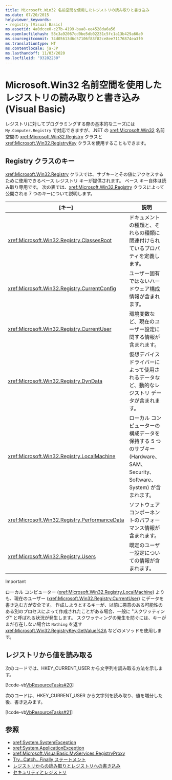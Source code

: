 ```yaml
---
title: Microsoft.Win32 名前空間を使用したレジストリの読み取りと書き込み
ms.date: 07/20/2015
helpviewer_keywords:
- registry [Visual Basic]
ms.assetid: 4a0dcce0-c27b-4199-baa8-ee4528da6a56
ms.openlocfilehash: 58c3a92067cd0be5db02231c5fc1a13b429a60a0
ms.sourcegitcommit: 74d05613d6c57106f83f82ce8ee71176874ea3f0
ms.translationtype: HT
ms.contentlocale: ja-JP
ms.lasthandoff: 11/03/2020
ms.locfileid: "93282230"
---
```

# <a name="reading-from-and-writing-to-the-registry-using-the-microsoftwin32-namespace-visual-basic"></a>Microsoft.Win32 名前空間を使用したレジストリの読み取りと書き込み (Visual Basic)

レジストリに対してプログラミングする際の基本的なニーズには `My.Computer.Registry` で対応できますが、.NET の <xref:Microsoft.Win32> 名前空間の <xref:Microsoft.Win32.Registry> クラスと <xref:Microsoft.Win32.RegistryKey> クラスを使用することもできます。
  
## <a name="keys-in-the-registry-class"></a>Registry クラスのキー  

 <xref:Microsoft.Win32.Registry> クラスでは、サブキーとその値にアクセスするために使用できるベース レジストリ キーが提供されます。 ベース キー自体は読み取り専用です。 次の表では、<xref:Microsoft.Win32.Registry> クラスによって公開される 7 つのキーについて説明します。  
  
|**[キー]**|**説明**|  
|-------------|---------------------|  
|<xref:Microsoft.Win32.Registry.ClassesRoot>|ドキュメントの種類と、それらの種類に関連付けられているプロパティを定義します。|  
|<xref:Microsoft.Win32.Registry.CurrentConfig>|ユーザー固有ではないハードウェア構成情報が含まれます。|  
|<xref:Microsoft.Win32.Registry.CurrentUser>|環境変数など、現在のユーザー設定に関する情報が含まれます。|  
|<xref:Microsoft.Win32.Registry.DynData>|仮想デバイス ドライバーによって使用されるデータなど、動的なレジストリ データが含まれます。|  
|<xref:Microsoft.Win32.Registry.LocalMachine>|ローカル コンピューターの構成データを保持する 5 つのサブキー (Hardware、SAM、Security、Software、System) が含まれます。|  
|<xref:Microsoft.Win32.Registry.PerformanceData>|ソフトウェア コンポーネントのパフォーマンス情報が含まれます。|  
|<xref:Microsoft.Win32.Registry.Users>|既定のユーザー設定についての情報が含まれます。|  
  
> [!IMPORTANT]
> ローカル コンピューター (<xref:Microsoft.Win32.Registry.LocalMachine>) よりも、現在のユーザー (<xref:Microsoft.Win32.Registry.CurrentUser>) にデータを書き込む方が安全です。 作成しようとするキーが、以前に悪意のある可能性のある別のプロセスによって作成されたことがある場合、一般に "スクワッティング" と呼ばれる状況が発生します。 スクワッティングの発生を防ぐには、キーがまだ存在しない場合は `Nothing` を返す <xref:Microsoft.Win32.RegistryKey.GetValue%2A> などのメソッドを使用します。  
  
## <a name="reading-a-value-from-the-registry"></a>レジストリから値を読み取る  

 次のコードでは、HKEY_CURRENT_USER から文字列を読み取る方法を示します。  
  
 [!code-vb[VbResourceTasks#20](~/samples/snippets/visualbasic/VS_Snippets_VBCSharp/VbResourceTasks/VB/Class1.vb#20)]  
  
 次のコードは、HKEY_CURRENT_USER から文字列を読み取り、値を増分した後、書き込みます。  
  
 [!code-vb[VbResourceTasks#21](~/samples/snippets/visualbasic/VS_Snippets_VBCSharp/VbResourceTasks/VB/Class1.vb#21)]  
  
## <a name="see-also"></a>参照

- <xref:System.SystemException>
- <xref:System.ApplicationException>
- <xref:Microsoft.VisualBasic.MyServices.RegistryProxy>
- [Try...Catch...Finally ステートメント](../../../language-reference/statements/try-catch-finally-statement.md)
- [レジストリからの読み取りとレジストリへの書き込み](reading-from-and-writing-to-the-registry.md)
- [セキュリティとレジストリ](security-and-the-registry.md)
